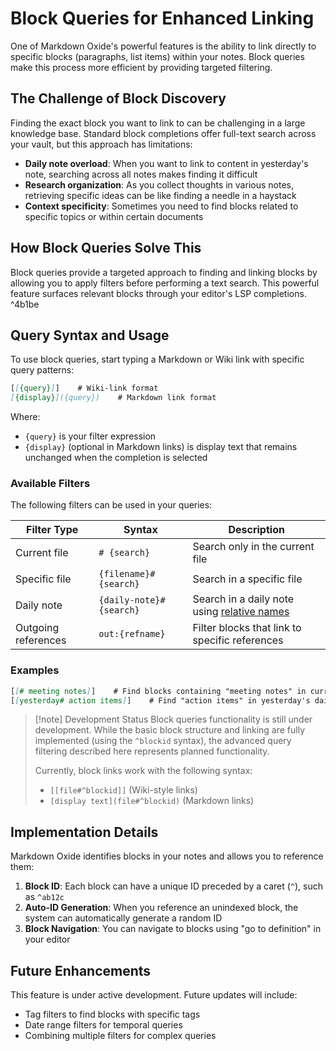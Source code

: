 # Block Queries for Enhanced Linking

One of Markdown Oxide's powerful features is the ability to link directly to specific blocks (paragraphs, list items) within your notes. Block queries make this process more efficient by providing targeted filtering.

## The Challenge of Block Discovery

Finding the exact block you want to link to can be challenging in a large knowledge base. Standard block completions offer full-text search across your vault, but this approach has limitations:

- **Daily note overload**: When you want to link to content in yesterday's note, searching across all notes makes finding it difficult
- **Research organization**: As you collect thoughts in various notes, retrieving specific ideas can be like finding a needle in a haystack
- **Context specificity**: Sometimes you need to find blocks related to specific topics or within certain documents

## How Block Queries Solve This

Block queries provide a targeted approach to finding and linking blocks by allowing you to apply filters before performing a text search. This powerful feature surfaces relevant blocks through your editor's LSP completions. ^4b1be

## Query Syntax and Usage

To use block queries, start typing a Markdown or Wiki link with specific query patterns:

```markdown
[[{query}]]    # Wiki-link format
[{display}]({query})    # Markdown link format
```

Where:

- `{query}` is your filter expression
- `{display}` (optional in Markdown links) is display text that remains unchanged when the completion is selected

### Available Filters

The following filters can be used in your queries:

| Filter Type         | Syntax                   | Description                                                     |
| ------------------- | ------------------------ | --------------------------------------------------------------- |
| Current file        | `# {search}`             | Search only in the current file                                 |
| Specific file       | `{filename}# {search}`   | Search in a specific file                                       |
| Daily note          | `{daily-note}# {search}` | Search in a daily note using [relative names](Daily%20Notes.md) |
| Outgoing references | `out:{refname}`          | Filter blocks that link to specific references                  |

### Examples

```markdown
[[# meeting notes]]    # Find blocks containing "meeting notes" in current file
[[yesterday# action items]]    # Find "action items" in yesterday's daily note
```

> [!note] Development Status
> Block queries functionality is still under development. While the basic block structure and linking are fully implemented (using the `^blockid` syntax), the advanced query filtering described here represents planned functionality.
>
> Currently, block links work with the following syntax:
>
> - `[[file#^blockid]]` (Wiki-style links)
> - `[display text](file#^blockid)` (Markdown links)

## Implementation Details

Markdown Oxide identifies blocks in your notes and allows you to reference them:

1. **Block ID**: Each block can have a unique ID preceded by a caret (`^`), such as `^ab12c`
2. **Auto-ID Generation**: When you reference an unindexed block, the system can automatically generate a random ID
3. **Block Navigation**: You can navigate to blocks using "go to definition" in your editor

## Future Enhancements

This feature is under active development. Future updates will include:

- Tag filters to find blocks with specific tags
- Date range filters for temporal queries
- Combining multiple filters for complex queries
